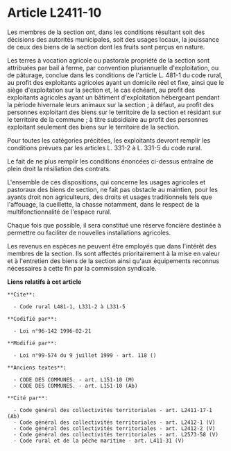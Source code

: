 # Article L2411-10

Les membres de la section ont, dans les conditions résultant soit des décisions des autorités municipales, soit des usages
locaux, la jouissance de ceux des biens de la section dont les fruits sont perçus en nature.

Les terres à vocation agricole ou pastorale propriété de la section sont attribuées par bail à ferme, par convention
pluriannuelle d'exploitation, ou de pâturage, conclue dans les conditions de l'article L. 481-1 du code rural, au profit des
exploitants agricoles ayant un domicile réel et fixe, ainsi que le siège d'exploitation sur la section et, le cas échéant, au
profit des exploitants agricoles ayant un bâtiment d'exploitation hébergeant pendant la période hivernale leurs animaux sur
la section ; à défaut, au profit des personnes exploitant des biens sur le territoire de la section et résidant sur le
territoire de la commune ; à titre subsidiaire au profit des personnes exploitant seulement des biens sur le territoire de la
section.

Pour toutes les catégories précitées, les exploitants devront remplir les conditions prévues par les articles L. 331-2 à L.
331-5 du code rural.

Le fait de ne plus remplir les conditions énoncées ci-dessus entraîne de plein droit la résiliation des contrats.

L'ensemble de ces dispositions, qui concerne les usages agricoles et pastoraux des biens de section, ne fait pas obstacle au
maintien, pour les ayants droit non agriculteurs, des droits et usages traditionnels tels que l'affouage, la cueillette, la
chasse notamment, dans le respect de la multifonctionnalité de l'espace rural.

Chaque fois que possible, il sera constitué une réserve foncière destinée à permettre ou faciliter de nouvelles installations
agricoles.

Les revenus en espèces ne peuvent être employés que dans l'intérêt des membres de la section. Ils sont affectés
prioritairement à la mise en valeur et à l'entretien des biens de la section ainsi qu'aux équipements reconnus nécessaires à
cette fin par la commission syndicale.

**Liens relatifs à cet article**

	**Cite**:

	  - Code rural L481-1, L331-2 à L331-5

	**Codifié par**:

	  - Loi n°96-142 1996-02-21

	**Modifié par**:

	  - Loi n°99-574 du 9 juillet 1999 - art. 118 ()

	**Anciens textes**:

	  - CODE DES COMMUNES. - art. L151-10 (M)
	  - CODE DES COMMUNES. - art. L151-10 (Ab)

	**Cité par**:

	  - Code général des collectivités territoriales - art. L2411-17-1 (Ab)
	  - Code général des collectivités territoriales - art. L2412-1 (V)
	  - Code général des collectivités territoriales - art. L2412-2 (V)
	  - Code général des collectivités territoriales - art. L2573-58 (V)
	  - Code rural et de la pêche maritime - art. L411-31 (V)
